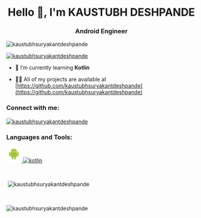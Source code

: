 <h1 align="center">Hello 👋, I'm KAUSTUBH DESHPANDE</h1>
<h3 align="center">Android Engineer</h3>

<p align="left"> <img src="https://komarev.com/ghpvc/?username=kaustubhsuryakantdeshpande&label=Profile%20views&color=0e75b6&style=flat" alt="kaustubhsuryakantdeshpande" /> </p>

<p align="left"> <a href="https://github.com/ryo-ma/github-profile-trophy"><img src="https://github-profile-trophy.vercel.app/?username=kaustubhsuryakantdeshpande" alt="kaustubhsuryakantdeshpande" /></a> </p>

- 🌱 I’m currently learning **Kotlin**

- 👨‍💻 All of my projects are available at [https://github.com/kaustubhsuryakantdeshpande](https://github.com/kaustubhsuryakantdeshpande)

<h3 align="left">Connect with me:</h3>
<p align="left">
<a href="https://linkedin.com/in/kaustubhsuryakantdeshpande" target="blank"><img align="center" src="https://raw.githubusercontent.com/rahuldkjain/github-profile-readme-generator/master/src/images/icons/Social/linked-in-alt.svg" alt="kaustubhsuryakantdeshpande" height="30" width="40" /></a>
</p>

<h3 align="left">Languages and Tools:</h3>
<p align="left"> <a href="https://developer.android.com" target="_blank" rel="noreferrer"> <img src="https://raw.githubusercontent.com/devicons/devicon/master/icons/android/android-original-wordmark.svg" alt="android" width="40" height="40"/> </a> <a href="https://kotlinlang.org" target="_blank" rel="noreferrer"> <img src="https://www.vectorlogo.zone/logos/kotlinlang/kotlinlang-icon.svg" alt="kotlin" width="40" height="40"/> </a> </p>

<br/>

<p>&nbsp;<img align="center" src="https://github-readme-stats.vercel.app/api?username=kaustubhsuryakantdeshpande&show_icons=true&locale=en" alt="kaustubhsuryakantdeshpande" /></p>

<br/>

<p><img align="center" src="https://github-readme-streak-stats.herokuapp.com/?user=kaustubhsuryakantdeshpande&" alt="kaustubhsuryakantdeshpande" /></p>

